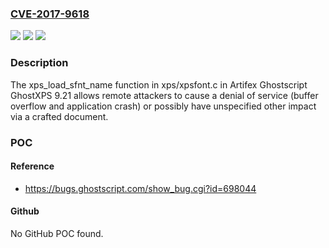 ### [CVE-2017-9618](https://cve.mitre.org/cgi-bin/cvename.cgi?name=CVE-2017-9618)
![](https://img.shields.io/static/v1?label=Product&message=n%2Fa&color=blue)
![](https://img.shields.io/static/v1?label=Version&message=n%2Fa&color=blue)
![](https://img.shields.io/static/v1?label=Vulnerability&message=n%2Fa&color=brighgreen)

### Description

The xps_load_sfnt_name function in xps/xpsfont.c in Artifex Ghostscript GhostXPS 9.21 allows remote attackers to cause a denial of service (buffer overflow and application crash) or possibly have unspecified other impact via a crafted document.

### POC

#### Reference
- https://bugs.ghostscript.com/show_bug.cgi?id=698044

#### Github
No GitHub POC found.

